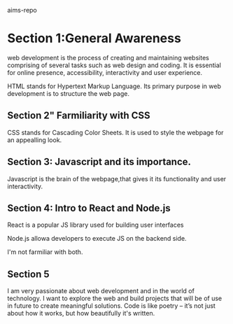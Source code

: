 aims-repo

# Section 1:General Awareness

web development is the process of creating and maintaining websites comprising of several tasks such as web design and coding. It is essential for online presence, accessibility, interactivity and user experience.

HTML stands for Hypertext Markup Language. Its primary purpose in web development is to structure the web page.

## Section 2" Farmiliarity with CSS

CSS stands for Cascading Color Sheets. It is used to style the webpage for an appealling look.

## Section 3: Javascript and its importance.

Javascript is the brain of the webpage,that gives it its functionality and user interactivity. 

## Section 4: Intro to React and Node.js

React is a popular JS library used for building user interfaces

Node.js allowa developers to execute JS on the backend side.

I'm not farmiliar with both.

## Section 5

I am very passionate about web development and in the world of technology. I want to explore the web and build projects that will be of use in future to create meaningful solutions. Code is like poetry – it’s not just about how it works, but how beautifully it's written.


